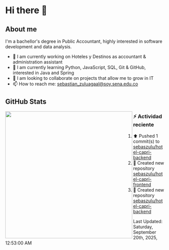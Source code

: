 # Hi there 👋

## About me

I'm a bachellor's degree in Public Accountant, highly interested in software development and data analysis.

- 💼 I am currently working on Hoteles y Destinos as accountant & administration assistant
- 🌱 I am currently learning Python, JavaScript, SQL, Git & GitHub, interested in Java and Spring
- 👯 I am looking to collaborate on projects that allow me to grow in IT
- 📫 How to reach me: <sebastian_zuluagaal@soy.sena.edu.co>

## GitHub Stats

<img align="left" width="400" src="https://github-readme-stats.vercel.app/api?username=SebasZulu&show_icons=true&theme=radical" />


### :zap: Actividad reciente
<!--RECENT_ACTIVITY:start-->
1. ⬆️ Pushed 1 commit(s) to [sebaszulu/hotel-capri-backend](https://github.com/sebaszulu/hotel-capri-backend)<br>
2. 📔 Created new repository [sebaszulu/hotel-capri-frontend](https://github.com/sebaszulu/hotel-capri-frontend)<br>
3. 📔 Created new repository [sebaszulu/hotel-capri-backend](https://github.com/sebaszulu/hotel-capri-backend)<br>
<!--RECENT_ACTIVITY:end-->
<!--RECENT_ACTIVITY:last_update-->
Last Updated: Saturday, September 20th, 2025, 12:53:00 AM
<!--RECENT_ACTIVITY:last_update_end-->
